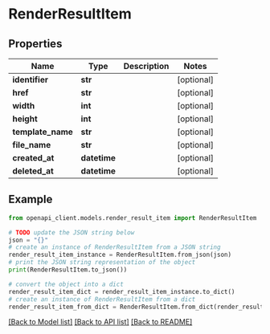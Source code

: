 # RenderResultItem


## Properties

Name | Type | Description | Notes
------------ | ------------- | ------------- | -------------
**identifier** | **str** |  | [optional] 
**href** | **str** |  | [optional] 
**width** | **int** |  | [optional] 
**height** | **int** |  | [optional] 
**template_name** | **str** |  | [optional] 
**file_name** | **str** |  | [optional] 
**created_at** | **datetime** |  | [optional] 
**deleted_at** | **datetime** |  | [optional] 

## Example

```python
from openapi_client.models.render_result_item import RenderResultItem

# TODO update the JSON string below
json = "{}"
# create an instance of RenderResultItem from a JSON string
render_result_item_instance = RenderResultItem.from_json(json)
# print the JSON string representation of the object
print(RenderResultItem.to_json())

# convert the object into a dict
render_result_item_dict = render_result_item_instance.to_dict()
# create an instance of RenderResultItem from a dict
render_result_item_from_dict = RenderResultItem.from_dict(render_result_item_dict)
```
[[Back to Model list]](../README.md#documentation-for-models) [[Back to API list]](../README.md#documentation-for-api-endpoints) [[Back to README]](../README.md)


